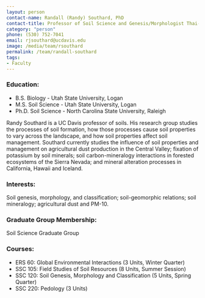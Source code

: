 ```yaml
---
layout: person
contact-name: Randall (Randy) Southard, PhD
contact-title: Professor of Soil Science and Genesis/Morphologist Thai-Nguyen Curricula Development in Environmental Sciences and Management
category: "person"
phone: (530) 752-7041
email: rjsouthard@ucdavis.edu
image: /media/team/rsouthard
permalink: /team/randall-southard
tags:
- Faculty
---
```


<h3>Education:</h3>
<ul>
<li>B.S. Biology - Utah State University, Logan</li>
<li>M.S. Soil Science - Utah State University, Logan</li>
<li>Ph.D. Soil Science - North Carolina State University, Raleigh</li>
</ul>

<p>Randy Southard is a UC Davis professor of soils. His research group studies the processes of soil formation, how those processes cause soil properties to vary across the landscape, and how soil properties affect soil management. Southard currently studies the influence of soil properties and management on agricultural dust production in the Central Valley; fixation of potassium by soil minerals; soil carbon-mineralogy interactions in forested ecosystems of the Sierra Nevada; and mineral alteration processes in California, Hawaii and Iceland.</p>

<h3>Interests:</h3>
<p>Soil genesis, morphology, and classification; soil-geomorphic relations; soil mineralogy; agricultural dust and PM-10.</p>

<h3>Graduate Group Membership:</h3>
<p>Soil Science Graduate Group</p>

<h3>Courses:</h3>
<ul>
<li>ERS 60: Global Environmental Interactions (3 Units, Winter Quarter)</li>
<li>SSC 105: Field Studies of Soil Resources (8 Units, Summer Session)</li>
<li>SSC 120: Soil Genesis, Morphology and Classification (5 Units, Spring Quarter)</li>
<li>SSC 220: Pedology (3 Units)</li>
</ul>
